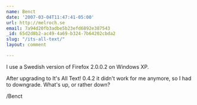 ```yaml
---
name: Benct
date: '2007-03-04T11:47:41-05:00'
url: http://melroch.se
email: 7a94d20fb3adbe5b23efd6892e387543
_id: 65d2d8b2-ac49-4a69-b324-7b64202cbda2
slug: "/its-all-text/"
layout: comment

---
```


I use a Swedish version of Firefox 2.0.0.2 on Windows XP.

After upgrading to It's All Text! 0.4.2 it didn't work for me anymore, so I had to downgrade.  What's up, or rather down?

/Benct
